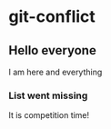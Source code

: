 # git-conflict

## Hello everyone

I am here and everything

### List went missing

It is competition time!